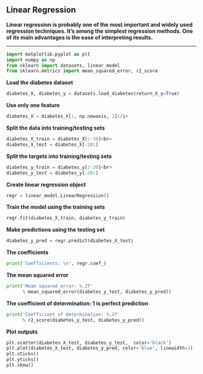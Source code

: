 ## Linear Regression
**Linear regression is probably one of the most important and widely used regression techniques.
It’s among the simplest regression methods.
One of its main advantages is the ease of interpreting results.**
<hr>

``` Python
import matplotlib.pyplot as plt
import numpy as np
from sklearn import datasets, linear_model
from sklearn.metrics import mean_squared_error, r2_score
```

**Load the diabetes dataset**
``` Python
diabetes_X, diabetes_y = datasets.load_diabetes(return_X_y=True)
```
**Use only one feature**<br>
``` Python
diabetes_X = diabetes_X[:, np.newaxis, 2]</i>
```
**Split the data into training/testing sets**<br>
``` Python
diabetes_X_train = diabetes_X[:-20]<br>
diabetes_X_test = diabetes_X[-20:]
```
**Split the targets into training/testing sets**<br>
``` python
diabetes_y_train = diabetes_y[:-20]<br>
diabetes_y_test = diabetes_y[-20:]
```
**Create linear regression object**<br>
```python
regr = linear_model.LinearRegression()
```

**Train the model using the training sets**<br>
```python
regr.fit(diabetes_X_train, diabetes_y_train)
```

**Make predictions using the testing set**<br>
```python
diabetes_y_pred = regr.predict(diabetes_X_test)
```

**The coefficients**<br>
```python
print('Coefficients: \n', regr.coef_)
```
**The mean squared error**
```python
print('Mean squared error: %.2f'
      % mean_squared_error(diabetes_y_test, diabetes_y_pred))
```
**The coefficient of determination: 1 is perfect prediction**
```python
print('Coefficient of determination: %.2f'
      % r2_score(diabetes_y_test, diabetes_y_pred))
```


**Plot outputs**<br>
```python
plt.scatter(diabetes_X_test, diabetes_y_test,  color='black')
plt.plot(diabetes_X_test, diabetes_y_pred, color='blue', linewidth=3)
plt.xticks()
plt.yticks()
plt.show()
```